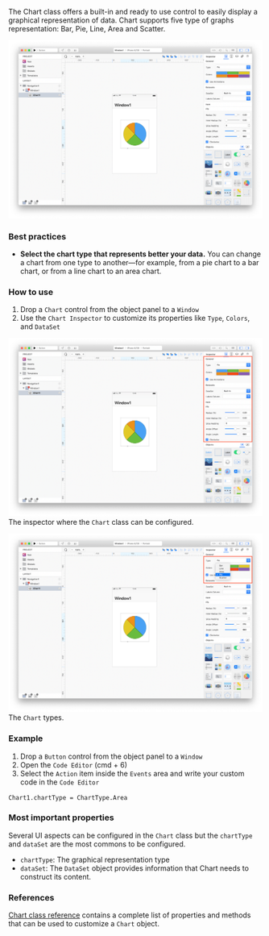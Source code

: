 The Chart class offers a built-in and ready to use control to easily display a graphical representation of data. Chart supports five type of graphs representation: Bar, Pie, Line, Area and Scatter.

![Chart](../images/creo/chart1.png)

### Best practices
* **Select the chart type that represents better your data.** You can change a chart from one type to another—for example, from a pie chart to a bar chart, or from a line chart to an area chart.

### How to use
1. Drop a `Chart` control from the object panel to a `Window`
2. Use the `Chart Inspector` to customize its properties like `Type`, `Colors`, and `DataSet`

![`Chart` inspector](../images/creo/chart2.png)
The inspector where the `Chart` class can be configured.

![`Chart` types](../images/creo/chart3.png)
The  `Chart` types.

### Example
1. Drop a `Button` control from the object panel to a `Window`
2. Open the `Code Editor` (cmd + 6)
3. Select the `Action` item inside the `Events` area and write your custom code in the `Code Editor`
```
Chart1.chartType = ChartType.Area
```

### Most important properties
Several UI aspects can be configured in the `Chart` class but the `chartType` and `dataSet` are the most commons to be configured.
- `chartType`:  The graphical representation type
- `dataSet`: The `DataSet` object provides information that Chart needs to construct its content.

### References
[Chart class reference](../classes/Chart.html) contains a complete list of properties and methods that can be used to customize a `Chart` object.
